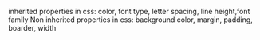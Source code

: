 inherited properties in css: color, font type, letter spacing, line height,font family
Non inherited properties in css: background color, margin, padding, boarder, width
